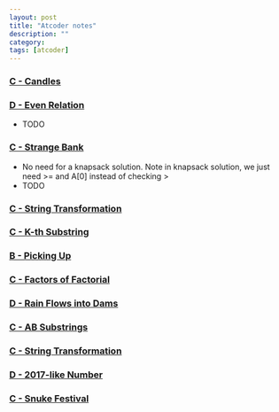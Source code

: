 ```yaml
---
layout: post
title: "Atcoder notes"
description: ""
category: 
tags: [atcoder]
---
```


### [C - Candles](https://atcoder.jp/contests/abc107/tasks/arc101_a)

### [D - Even Relation](https://atcoder.jp/contests/abc126/tasks/abc126_d)
* TODO

### [C - Strange Bank](https://atcoder.jp/contests/abc099/tasks/abc099_c)
* No need for a knapsack solution. Note in knapsack solution, we just need >= and A[0] instead of checking >
* TODO

### [C - String Transformation](https://atcoder.jp/contests/abc110/tasks/abc110_c)

### [C - K-th Substring](https://atcoder.jp/contests/arc097/tasks/arc097_a)

### [B - Picking Up](https://atcoder.jp/contests/diverta2019-2/tasks/diverta2019_2_b)

### [C - Factors of Factorial](https://atcoder.jp/contests/arc067/tasks/arc067_a)

### [D - Rain Flows into Dams](https://atcoder.jp/contests/abc133/tasks/abc133_d)

### [C - AB Substrings](https://atcoder.jp/contests/diverta2019/tasks/diverta2019_c)

### [C - String Transformation](https://atcoder.jp/contests/abc110/tasks/abc110_c)

### [D - 2017-like Number](https://atcoder.jp/contests/abc084/tasks/abc084_d)

### [C - Snuke Festival](https://atcoder.jp/contests/arc084/tasks/arc084_a)


